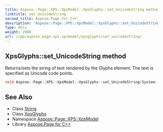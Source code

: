 ```yaml
---
title: Aspose::Page::XPS::XpsModel::XpsGlyphs::set_UnicodeString method
linktitle: set_UnicodeString
second_title: Aspose.Page for C++
description: 'Aspose::Page::XPS::XpsModel::XpsGlyphs::set_UnicodeString method. Returns/sets the string of text rendered by the Glyphs element. The text is specified as Unicode code points in C++.'
type: docs
weight: 2000
url: /cpp/aspose.page.xps.xpsmodel/xpsglyphs/set_unicodestring/
---
```

## XpsGlyphs::set_UnicodeString method


Returns/sets the string of text rendered by the Glyphs element. The text is specified as Unicode code points.

```cpp
void Aspose::Page::XPS::XpsModel::XpsGlyphs::set_UnicodeString(System::String value)
```

## See Also

* Class [String](../../../system/string/)
* Class [XpsGlyphs](../)
* Namespace [Aspose::Page::XPS::XpsModel](../../)
* Library [Aspose.Page for C++](../../../)
